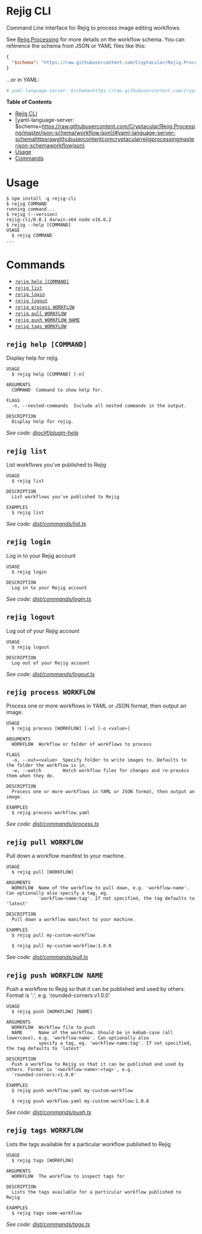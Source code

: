 # Rejig CLI

Command Line Interface for Rejig to process image editing workflows.

See [Rejig.Processing](https://github.com/Cryptacular/Rejig.Processing) for more details on the workflow schema. You can reference the schema from JSON or YAML files like this:

```json
{
  "$schema": "https://raw.githubusercontent.com/Cryptacular/Rejig.Processing/master/json-schema/workflow.json"
}
```

...or in YAML:

```yaml
# yaml-language-server: $schema=https://raw.githubusercontent.com/Cryptacular/Rejig.Processing/master/json-schema/workflow.json
```

**Table of Contents**

<!-- toc -->
* [Rejig CLI](#rejig-cli)
* [yaml-language-server: $schema=https://raw.githubusercontent.com/Cryptacular/Rejig.Processing/master/json-schema/workflow.json](#yaml-language-server-schemahttpsrawgithubusercontentcomcryptacularrejigprocessingmasterjson-schemaworkflowjson)
* [Usage](#usage)
* [Commands](#commands)
<!-- tocstop -->

# Usage

<!-- usage -->
```sh-session
$ npm install -g rejig-cli
$ rejig COMMAND
running command...
$ rejig (--version)
rejig-cli/0.8.1 darwin-x64 node-v16.6.2
$ rejig --help [COMMAND]
USAGE
  $ rejig COMMAND
...
```
<!-- usagestop -->

# Commands

<!-- commands -->
* [`rejig help [COMMAND]`](#rejig-help-command)
* [`rejig list`](#rejig-list)
* [`rejig login`](#rejig-login)
* [`rejig logout`](#rejig-logout)
* [`rejig process WORKFLOW`](#rejig-process-workflow)
* [`rejig pull WORKFLOW`](#rejig-pull-workflow)
* [`rejig push WORKFLOW NAME`](#rejig-push-workflow-name)
* [`rejig tags WORKFLOW`](#rejig-tags-workflow)

## `rejig help [COMMAND]`

Display help for rejig.

```
USAGE
  $ rejig help [COMMAND] [-n]

ARGUMENTS
  COMMAND  Command to show help for.

FLAGS
  -n, --nested-commands  Include all nested commands in the output.

DESCRIPTION
  Display help for rejig.
```

_See code: [@oclif/plugin-help](https://github.com/oclif/plugin-help/blob/v5.1.18/src/commands/help.ts)_

## `rejig list`

List workflows you've published to Rejig

```
USAGE
  $ rejig list

DESCRIPTION
  List workflows you've published to Rejig

EXAMPLES
  $ rejig list
```

_See code: [dist/commands/list.ts](https://github.com/Cryptacular/Rejig.Cli/blob/v0.8.1/dist/commands/list.ts)_

## `rejig login`

Log in to your Rejig account

```
USAGE
  $ rejig login

DESCRIPTION
  Log in to your Rejig account
```

_See code: [dist/commands/login.ts](https://github.com/Cryptacular/Rejig.Cli/blob/v0.8.1/dist/commands/login.ts)_

## `rejig logout`

Log out of your Rejig account

```
USAGE
  $ rejig logout

DESCRIPTION
  Log out of your Rejig account
```

_See code: [dist/commands/logout.ts](https://github.com/Cryptacular/Rejig.Cli/blob/v0.8.1/dist/commands/logout.ts)_

## `rejig process WORKFLOW`

Process one or more workflows in YAML or JSON format, then output an image.

```
USAGE
  $ rejig process [WORKFLOW] [-w] [-o <value>]

ARGUMENTS
  WORKFLOW  Workflow or folder of workflows to process

FLAGS
  -o, --out=<value>  Specify folder to write images to. Defaults to the folder the workflow is in.
  -w, --watch        Watch workflow files for changes and re-process them when they do.

DESCRIPTION
  Process one or more workflows in YAML or JSON format, then output an image.

EXAMPLES
  $ rejig process workflow.yaml
```

_See code: [dist/commands/process.ts](https://github.com/Cryptacular/Rejig.Cli/blob/v0.8.1/dist/commands/process.ts)_

## `rejig pull WORKFLOW`

Pull down a workflow manifest to your machine.

```
USAGE
  $ rejig pull [WORKFLOW]

ARGUMENTS
  WORKFLOW  Name of the workflow to pull down, e.g. 'workflow-name'. Can optionally also specify a tag, eg.
            'workflow-name:tag'. If not specified, the tag defaults to 'latest'

DESCRIPTION
  Pull down a workflow manifest to your machine.

EXAMPLES
  $ rejig pull my-custom-workflow

  $ rejig pull my-custom-workflow:1.0.0
```

_See code: [dist/commands/pull.ts](https://github.com/Cryptacular/Rejig.Cli/blob/v0.8.1/dist/commands/pull.ts)_

## `rejig push WORKFLOW NAME`

Push a workflow to Rejig so that it can be published and used by others. Format is '<workflow-name>:<tag>', e.g. 'rounded-corners:v1.0.0'

```
USAGE
  $ rejig push [WORKFLOW] [NAME]

ARGUMENTS
  WORKFLOW  Workflow file to push
  NAME      Name of the workflow. Should be in kebab-case (all lowercase), e.g. 'workflow-name'. Can optionally also
            specify a tag, eg. 'workflow-name:tag'. If not specified, the tag defaults to 'latest'

DESCRIPTION
  Push a workflow to Rejig so that it can be published and used by others. Format is '<workflow-name>:<tag>', e.g.
  'rounded-corners:v1.0.0'

EXAMPLES
  $ rejig push workflow.yaml my-custom-workflow

  $ rejig push workflow.yaml my-custom-workflow:1.0.0
```

_See code: [dist/commands/push.ts](https://github.com/Cryptacular/Rejig.Cli/blob/v0.8.1/dist/commands/push.ts)_

## `rejig tags WORKFLOW`

Lists the tags available for a particular workflow published to Rejig

```
USAGE
  $ rejig tags [WORKFLOW]

ARGUMENTS
  WORKFLOW  The workflow to inspect tags for

DESCRIPTION
  Lists the tags available for a particular workflow published to Rejig

EXAMPLES
  $ rejig tags some-workflow
```

_See code: [dist/commands/tags.ts](https://github.com/Cryptacular/Rejig.Cli/blob/v0.8.1/dist/commands/tags.ts)_
<!-- commandsstop -->
